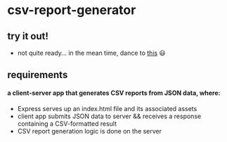 # csv-report-generator

## try it out!

- not quite ready... in the mean time, dance to [this](https://youtu.be/XMmUXamntPI) :smiley:

## requirements

#### a client-server app that generates CSV reports from JSON data, where:

- Express serves up an index.html file and its associated assets
- client app submits JSON data to server && receives a response containing a CSV-formatted result
- CSV report generation logic is done on the server
